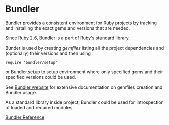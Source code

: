 # Bundler

Bundler provides a consistent environment for Ruby projects by tracking and
installing the exact gems and versions that are needed.

Since Ruby 2.6, Bundler is a part of Ruby's standard library.

Bunder is used by creating *gemfiles* listing all the project dependencies and
(optionally) their versions and then using

    require 'bundler/setup'

or Bundler.setup to setup environment where only specified gems and their
specified versions could be used.

See [Bundler website](https://bundler.io/docs.html) for extensive
documentation on gemfiles creation and Bundler usage.

As a standard library inside project, Bundler could be used for introspection
of loaded and required modules.

[Bundler Reference](https://ruby-doc.org/stdlib-2.7.0/libdoc/bundler/rdoc/Bundler.html)